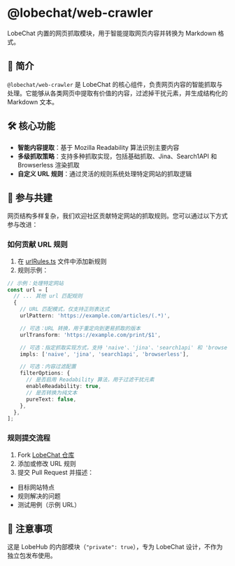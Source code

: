 # @lobechat/web-crawler

LobeChat 内置的网页抓取模块，用于智能提取网页内容并转换为 Markdown 格式。

## 📝 简介

`@lobechat/web-crawler` 是 LobeChat 的核心组件，负责网页内容的智能抓取与处理。它能够从各类网页中提取有价值的内容，过滤掉干扰元素，并生成结构化的 Markdown 文本。

## 🛠️ 核心功能

- **智能内容提取**：基于 Mozilla Readability 算法识别主要内容
- **多级抓取策略**：支持多种抓取实现，包括基础抓取、Jina、Search1API 和 Browserless 渲染抓取
- **自定义 URL 规则**：通过灵活的规则系统处理特定网站的抓取逻辑

## 🤝 参与共建

网页结构多样复杂，我们欢迎社区贡献特定网站的抓取规则。您可以通过以下方式参与改进：

### 如何贡献 URL 规则

1. 在 [urlRules.ts](https://github.com/lobehub/lobe-chat/blob/main/packages/web-crawler/src/urlRules.ts) 文件中添加新规则
2. 规则示例：

```typescript
// 示例：处理特定网站
const url = [
  // ... 其他 url 匹配规则
  {
    // URL 匹配模式，仅支持正则表达式
    urlPattern: 'https://example.com/articles/(.*)',

    // 可选：URL 转换，用于重定向到更易抓取的版本
    urlTransform: 'https://example.com/print/$1',

    // 可选：指定抓取实现方式，支持 'naive'、'jina'、'search1api' 和 'browserless' 四种
    impls: ['naive', 'jina', 'search1api', 'browserless'],

    // 可选：内容过滤配置
    filterOptions: {
      // 是否启用 Readability 算法，用于过滤干扰元素
      enableReadability: true,
      // 是否转换为纯文本
      pureText: false,
    },
  },
];
```

### 规则提交流程

1. Fork [LobeChat 仓库](https://github.com/lobehub/lobe-chat)
2. 添加或修改 URL 规则
3. 提交 Pull Request 并描述：

- 目标网站特点
- 规则解决的问题
- 测试用例（示例 URL）

## 📌 注意事项

这是 LobeHub 的内部模块（`"private": true`），专为 LobeChat 设计，不作为独立包发布使用。

